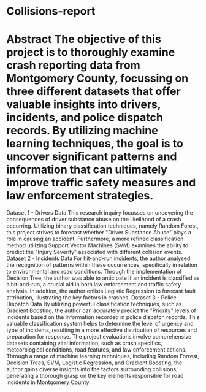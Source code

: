 # Collisions-report
# Abstract The objective of this project is to thoroughly examine crash reporting data from Montgomery County, focussing on three different datasets that offer valuable insights into drivers, incidents, and police dispatch records. By utilizing machine learning techniques, the goal is to uncover significant patterns and information that can ultimately improve traffic safety measures and law enforcement strategies.
Dataset 1 - Drivers Data
This research inquiry focusses on uncovering the consequences of driver substance abuse on the likelihood of a crash occurring. Utilizing binary classification techniques, namely Random Forest, this project strives to forecast whether "Driver Substance Abuse" plays a role in causing an accident. Furthermore, a more refined classification method utilizing Support Vector Machines (SVM) examines the ability to predict the "Injury Severity" associated with different collision events.
Dataset 2 - Incidents Data
For hit-and-run incidents, the author analysed the recognition of patterns within these occurrences, specifically in relation to environmental and road conditions. Through the implementation of Decision Tree, the author was able to anticipate if an incident is classified as a hit-and-run, a crucial aid in both law enforcement and traffic safety analysis. In addition, the author enlists Logistic Regression to forecast fault attribution, illustrating the key factors in crashes.
Dataset 3 - Police Dispatch Data
By utilizing powerful classification techniques, such as Gradient Boosting, the author can accurately predict the "Priority" levels of incidents based on the information recorded in police dispatch records. This valuable classification system helps to determine the level of urgency and type of incidents, resulting in a more effective distribution of resources and preparation for response.
The project evaluations involve comprehensive datasets containing vital information, such as crash specifics, meteorological conditions, road features, and law enforcement actions. Through a range of machine learning techniques, including Random Forrest, Decision Trees, SVM, Logistic Regression, and Gradient Boosting, the author gains diverse insights into the factors surrounding collisions, generating a thorough grasp on the key elements responsible for road incidents in Montgomery County.
